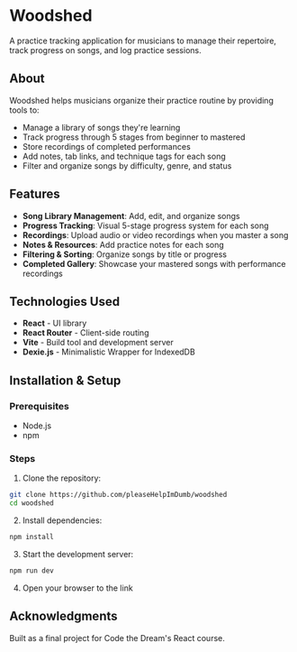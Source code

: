 # Woodshed

A practice tracking application for musicians to manage their repertoire, track progress on songs, and log practice sessions.

## About

Woodshed helps musicians organize their practice routine by providing tools to:

- Manage a library of songs they're learning
- Track progress through 5 stages from beginner to mastered
- Store recordings of completed performances
- Add notes, tab links, and technique tags for each song
- Filter and organize songs by difficulty, genre, and status

## Features

- **Song Library Management**: Add, edit, and organize songs
- **Progress Tracking**: Visual 5-stage progress system for each song
- **Recordings**: Upload audio or video recordings when you master a song
- **Notes & Resources**: Add practice notes for each song
- **Filtering & Sorting**: Organize songs by title or progress
- **Completed Gallery**: Showcase your mastered songs with performance recordings

## Technologies Used

- **React** - UI library
- **React Router** - Client-side routing
- **Vite** - Build tool and development server
- **Dexie.js** - Minimalistic Wrapper for IndexedDB

## Installation & Setup

### Prerequisites

- Node.js
- npm

### Steps

1. Clone the repository:

```bash
git clone https://github.com/pleaseHelpImDumb/woodshed
cd woodshed
```

2. Install dependencies:

```bash
npm install
```

3. Start the development server:

```bash
npm run dev
```

4. Open your browser to the link

## Acknowledgments

Built as a final project for Code the Dream's React course.
